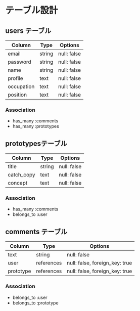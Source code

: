 # テーブル設計

## users テーブル

| Column    | Type   | Options     |
| --------- | ------ | ----------- |
| email     | string | null: false |
| password  | string | null: false |
| name      | string | null: false |
| profile   | text   | null: false |
| occupation| text   | null: false |
| position  | text   | null: false |

### Association

- has_many :comments
- has_many :prototypes

##  prototypesテーブル

| Column      | Type      | Options                        |
| ----------- | --------- | -------------------------------|
| title       | string    | null: false |
| catch_copy  | text      | null: false |
| concept     | text      | null: false |

### Association

- has_many   :comments
- belongs_to :user

## comments テーブル

| Column   | Type       | Options                        |
| -------- | ---------- | ------------------------------ |
| text     | string     | null: false                    |
| user     | references | null: false, foreign_key: true |
| prototype| references | null: false, foreign_key: true |

### Association

- belongs_to :user
- belongs_to :prototype



